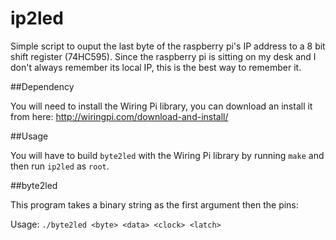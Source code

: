 ip2led
======

Simple script to ouput the last byte of the raspberry pi's IP address to a 8 bit shift register (74HC595). Since the raspberry pi is sitting on my desk and I don't always remember its local IP, this is the best way to remember it.

##Dependency

You will need to install the Wiring Pi library, you can download an install it from here: http://wiringpi.com/download-and-install/

##Usage

You will have to build `byte2led` with the Wiring Pi library by running `make` and then run `ip2led` as `root`.

##byte2led

This program takes a binary string as the first argument then the pins:

Usage: `./byte2led <byte> <data> <clock> <latch>`
